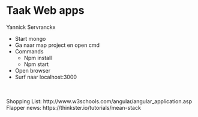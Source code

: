 # Taak Web apps

Yannick Servranckx

- Start mongo
- Ga naar map project en open cmd
- Commands
  * Npm install
  * Npm start
- Open browser
- Surf naar localhost:3000
<br />
<br />
Shopping List: http://www.w3schools.com/angular/angular_application.asp <br />
Flapper news: https://thinkster.io/tutorials/mean-stack 



